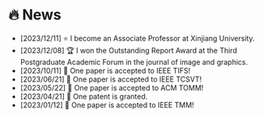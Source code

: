 # 🔥 News
- [2023/12/11] ⭐️ I become an Associate Professor at Xinjiang University.
- [2023/12/08] 🏆 I won the Outstanding Report Award at the Third Postgraduate Academic Forum in the journal of image and graphics.
- [2023/10/11] 🎉 One paper is accepted to IEEE TIFS!
- [2023/06/21] 🎉 One paper is accepted to IEEE TCSVT!
- [2023/05/22] 🎉 One paper is accepted to ACM TOMM!
- [2023/04/21] 🎉 One patent is granted.
- [2023/01/12] 🎉 One paper is accepted to IEEE TMM!

